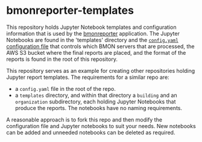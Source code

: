 # bmonreporter-templates

This repository holds Jupyter Notebook templates and configuration information that is
used by the [bmonreporter](https://github.com/alanmitchell/bmonreporter) application.
The Jupyter Notebooks are found in the 'templates' directory and the 
[`config.yaml` configuration file](https://github.com/alanmitchell/bmonreporter-templates/blob/master/config.yaml)
that controls which BMON servers that are processed, the AWS S3 bucket where the final reports
are placed, and the format of the reports is found in the root of this repository.

This repository serves as an example for creating other repositories holding Jupyter report
templates.  The requirements for a similar repo are:

* a `config.yaml` file in the root of the repo.
* a `templates` directory, and within that directory a `building` and an `organization`
  subdirectory, each holding Jupyter Notebooks that produce the reports.  The notebooks have
  no naming requirements.

A reasonable approach is to fork this repo and then modify the configuration file and Jupyter notebooks
to suit your needs.  New notebooks can be added and unneeded notebooks can be deleted as required.
